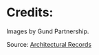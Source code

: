 # Credits:
Images by Gund Partnership.

Source: [Architectural Records](https://www.architecturalrecord.com/articles/7494-william-oxley-thompson-memorial-library/)
